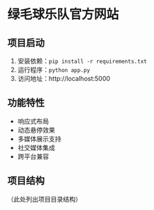 # 绿毛球乐队官方网站

## 项目启动
1. 安装依赖：`pip install -r requirements.txt`
2. 运行程序：`python app.py`
3. 访问地址：http://localhost:5000

## 功能特性
- 响应式布局
- 动态悬停效果
- 多媒体展示支持
- 社交媒体集成
- 跨平台兼容

## 项目结构
（此处列出项目目录结构） 
